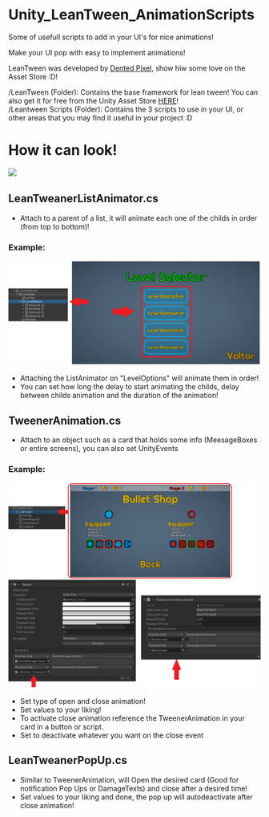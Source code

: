 # Unity_LeanTween_AnimationScripts
Some of usefull scripts to add in your UI's for nice animations!

Make your UI pop with easy to implement animations!

LeanTween was developed by <a href='https://assetstore.unity.com/publishers/1487'>Dented Pixel</a>, show hiw some love on the Asset Store :D!

/LeanTween (Folder): Contains the base framework for lean tween! You can also get it for free from the Unity Asset Store <a href='https://assetstore.unity.com/packages/tools/animation/leantween-3595'>HERE</a>! <br>
/Leantween Scripts (Folder): Contains the 3 scripts to use in your UI, or other areas that you may find it useful in your project :D <br>

# How it can look!
![](Screenshots/Demo.gif)


## LeanTweanerListAnimator.cs
- Attach to a parent of a list, it will animate each one of the childs in order (from top to bottom)!

### Example: <br>
![](Screenshots/ListAnimator.png)
- Attaching the ListAnimator on "LevelOptions" will animate them in order!
- You can set how long the delay to start animating the childs, delay between childs animation and the duration of the animation!

## TweenerAnimation.cs
- Attach to an object such as a card that holds some info (MeesageBoxes or entire screens), you can also set UnityEvents  

### Example: <br>
![](Screenshots/TweenerAnimation.png)
- Set type of open and close animation!
- Set values to your liking!
- To activate close animation reference the TweenerAnimation in your card in a button or script.
- Set to deactivate whatever you want on the close event

## LeanTweanerPopUp.cs
- Similar to TweenerAnimation, will Open the desired card (Good for notification Pop Ups or DamageTexts) and close after a desired time!
- Set values to your liking and done, the pop up will autodeactivate after close animation!
